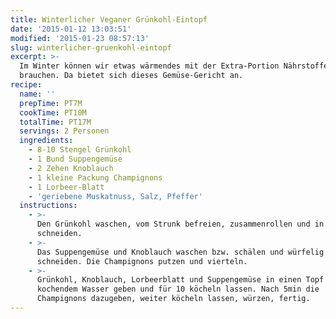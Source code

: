 ```yaml
---
title: Winterlicher Veganer Grünkohl-Eintopf
date: '2015-01-12 13:03:51'
modified: '2015-01-23 08:57:13'
slug: winterlicher-gruenkohl-eintopf
excerpt: >-
  Im Winter können wir etwas wärmendes mit der Extra-Portion Nährstoffen gut
  brauchen. Da bietet sich dieses Gemüse-Gericht an.
recipe:
  name: ''
  prepTime: PT7M
  cookTime: PT10M
  totalTime: PT17M
  servings: 2 Personen
  ingredients:
    - 8-10 Stengel Grünkohl
    - 1 Bund Suppengemüse
    - 2 Zehen Knoblauch
    - 1 kleine Packung Champignons
    - 1 Lorbeer-Blatt
    - 'geriebene Muskatnuss, Salz, Pfeffer'
  instructions:
    - >-
      Den Grünkohl waschen, vom Strunk befreien, zusammenrollen und in Streifen
      schneiden.
    - >-
      Das Suppengemüse und Knoblauch waschen bzw. schälen und würfelig
      schneiden. Die Champignons putzen und vierteln.
    - >-
      Grünkohl, Knoblauch, Lorbeerblatt und Suppengemüse in einen Topf mit 1l
      kochendem Wasser geben und für 10 köcheln lassen. Nach 5min die
      Champignons dazugeben, weiter köcheln lassen, würzen, fertig.
---
```


